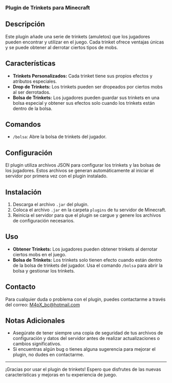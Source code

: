 ### Plugin de Trinkets para Minecraft

## Descripción

Este plugin añade una serie de trinkets (amuletos) que los jugadores pueden encontrar y utilizar en el juego. Cada trinket ofrece ventajas únicas y se puede obtener al derrotar ciertos tipos de mobs.

## Características

- **Trinkets Personalizados:** Cada trinket tiene sus propios efectos y atributos especiales.
- **Drop de Trinkets:** Los trinkets pueden ser dropeados por ciertos mobs al ser derrotados.
- **Bolsa de Trinkets:** Los jugadores pueden guardar sus trinkets en una bolsa especial y obtener sus efectos solo cuando los trinkets están dentro de la bolsa.

## Comandos

- `/bolsa`: Abre la bolsa de trinkets del jugador.

## Configuración

El plugin utiliza archivos JSON para configurar los trinkets y las bolsas de los jugadores. Estos archivos se generan automáticamente al iniciar el servidor por primera vez con el plugin instalado.

## Instalación

1. Descarga el archivo `.jar` del plugin.
2. Coloca el archivo `.jar` en la carpeta `plugins` de tu servidor de Minecraft.
3. Reinicia el servidor para que el plugin se cargue y genere los archivos de configuración necesarios.

## Uso

- **Obtener Trinkets:** Los jugadores pueden obtener trinkets al derrotar ciertos mobs en el juego.
- **Bolsa de Trinkets:** Los trinkets solo tienen efecto cuando están dentro de la bolsa de trinkets del jugador. Usa el comando `/bolsa` para abrir la bolsa y gestionar los trinkets.

## Contacto

Para cualquier duda o problema con el plugin, puedes contactarme a través del correo: M4pX_bc@hotmail.com

## Notas Adicionales

- Asegúrate de tener siempre una copia de seguridad de tus archivos de configuración y datos del servidor antes de realizar actualizaciones o cambios significativos.
- Si encuentras algún bug o tienes alguna sugerencia para mejorar el plugin, no dudes en contactarme.

---

¡Gracias por usar el plugin de trinkets! Espero que disfrutes de las nuevas características y mejoras en tu experiencia de juego.
